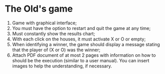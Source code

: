 # The Old's game
  1. Game with graphical interface;
  2. You must have the option to restart and quit the game at any time;
  3. Must constantly show the results chart;
  4. With each click on the houses, it must activate X or O or empty;
  5. When identifying a winner, the game should display a message stating that the player of (X or O) was the winner;
  6. Attach PDF document of at most 2 pages with information on how to should be the execution (similar to a user manual). You can insert images to help the
  understanding, if necessary.
